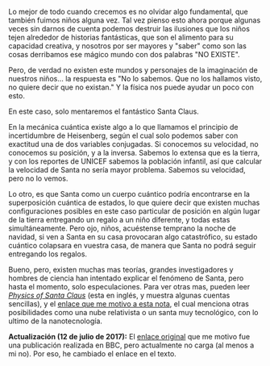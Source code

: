 <!--
.. title: Santa cuántico
.. slug: santa-cuantico
.. date: 2010-12-21 18:48:09 UTC-05:00
.. tags: Física,Navidad,Santa Claus,Ciencia
.. category: Migración/Física Pasión
.. link:
.. description:
.. type: text
.. author: Edward Villegas Pulgarin
-->

Lo mejor de todo cuando crecemos es no olvidar algo fundamental, que también fuimos niños alguna vez. Tal vez pienso esto ahora porque algunas veces sin darnos de cuenta podemos destruir las ilusiones que los niños tejen alrededor de historias fantásticas, que son el alimento para su capacidad creativa, y nosotros por ser mayores y "saber" como son las cosas derribamos ese mágico mundo con dos palabras "NO EXISTE".  

Pero, de verdad no existen este mundos y personajes de la imaginación de nuestros niños... la respuesta es "No lo sabemos. Que no los hallamos visto, no quiere decir que no existan." Y la física nos puede ayudar un poco con esto.  

En este caso, solo mentaremos el fantástico Santa Claus.  

En la mecánica cuántica existe algo a lo que llamamos el principio de incertidumbre de Heisenberg, según el cual solo podemos saber con exactitud una de dos variables conjugadas. Si conocemos su velocidad, no conocemos su posición, y a la inversa. Sabemos lo extensa que es la tierra, y con los reportes de UNICEF sabemos la población infantil, así que calcular la velocidad de Santa no sería mayor problema. Sabemos su velocidad, pero no lo vemos.

Lo otro, es que Santa como un cuerpo cuántico podría encontrarse en la superposición cuántica de estados, lo que quiere decir que existen muchas configuraciones posibles en este caso particular de posición en algún lugar de la tierra entregando un regalo a un niño diferente, y todas estas simultáneamente. Pero ojo, niños, acuéstense temprano la noche de navidad, si ven a Santa en su casa provocaran algo catastrófico, su estado cuántico colapsara en vuestra casa, de manera que Santa no podrá seguir entregando los regalos.

Bueno, pero, existen muchas mas teorías, grandes investigadores y hombres de ciencia han intentado explicar el fenómeno de Santa, pero hasta el momento, solo especulaciones. Para ver otras mas, pueden leer [_Physics of Santa Claus_](http://www.mapleprimes.com/maplesoftblog/7059-The-Physics-Of-Santa-Claus) (esta en inglés, y muestra algunas cuentas sencillas), y el [enlace que me motivo a esta nota](http://www.latercera.com/noticia/como-podria-santa-claus-entregar-todos-los-regalos/), el cual menciona otras posibilidades como una nube relativista o un santa muy tecnológico, con lo ultimo de la nanotecnología.  

__Actualización (12 de julio de 2017):__ El [enlace original](http://www.bbc.co.uk/mundo/noticias/2010/12/101213_ciencia_santa_claus_regalos_mr.shtml) que me motivo fue una publicación realizada en BBC, pero actualmente no carga (al menos a mi no). Por eso, he cambiado el enlace en el texto.  
